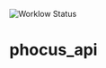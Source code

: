 ![Worklow Status](https://github.com/wolffshots/phocus_api/actions/workflows/go.yml/badge.svg)
# phocus_api
